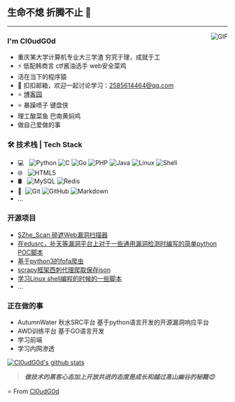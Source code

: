 ## 生命不熄 折腾不止 👋
---
<img align="right" alt="GIF" src="https://raw.githubusercontent.com/JoeyBling/JoeyBling/master/pic/pusheencode.gif" />

### I'm Cl0udG0d 

- 重庆某大学计算机专业大三学渣 穷究于理，成就于工
- ⚡ 低配韩商言 ctf酱油选手 web安全菜鸡
- 活在当下的程序猿
- 💬 扣扣邮箱，欢迎一起讨论学习：[2585614464@qq.com](mailto:2585614464@qq.com)
- ⭐ [博客园](https://www.cnblogs.com/Cl0ud/)
- ⭐ 暴躁喷子 键盘侠
- 理工酸菜鱼 巴南黄焖鸡
- 做自己爱做的事


### 🛠 技术栈 | Tech Stack

- 💻 &#160; ![Python](https://img.shields.io/badge/python-3-blue)
![C](https://img.shields.io/badge/C-%E8%AF%AD%E8%A8%80-red)
![Go](https://img.shields.io/badge/Go-Lang-green)
![PHP](https://img.shields.io/badge/PHP-5-brightgreen)
![Java](https://img.shields.io/badge/-Java-333333?style=flat&logo=Java&logoColor=007396)
![Linux](https://img.shields.io/badge/-Linux-333333?style=flat&logo=Linux&logoColor=FCC624)
![Shell](https://img.shields.io/badge/Bash-Shell-lightgrey)
- 🌐 &#160; ![HTML5](https://img.shields.io/badge/-HTML5-333333?style=flat&logo=HTML5)
- 🛢 &#160; ![MySQL](https://img.shields.io/badge/-MySQL-333333?style=flat&logo=mysql)
![Redis](https://img.shields.io/badge/Redis-3-red)
- 🔧 &#160;![Git](https://img.shields.io/badge/-Git-333333?style=flat&logo=git)
![GitHub](https://img.shields.io/badge/-GitHub-333333?style=flat&logo=github)
![Markdown](https://img.shields.io/badge/-Markdown-333333?style=flat&logo=markdown)
- ...

### 开源项目
- [SZhe_Scan 碎遮Web漏洞扫描器](https://github.com/Cl0udG0d/SZhe_Scan)
- [在edusrc，补天等漏洞平台上对于一些通用漏洞检测时编写的简单python POC脚本](https://github.com/Cl0udG0d/edusrc_POC)
- [基于python3的fofa爬虫](https://github.com/Cl0udG0d/Fofa-script)
- [scrapy框架西刺代理爬取保存json](https://github.com/Cl0udG0d/proxy_pool)
- [学习Linux shell编程的时候的一些脚本](https://github.com/Cl0udG0d/Shell-script)
- ...

### 正在做的事
- AutumnWater 秋水SRC平台 基于python语言开发的开源漏洞响应平台
- AWD训练平台 基于GO语言开发
- 学习前端
- 学习内网渗透

[![Cl0udG0d's github stats](https://github-readme-stats.vercel.app/api?username=Cl0udG0d&show_icons=true&theme=dark)](https://github.com/anuraghazra/github-readme-stats)

> ***做技术的黑客心态加上开放共进的态度是成长和越过高山幽谷的秘籍😊***


⭐️ From [Cl0udG0d](https://github.com/Cl0udG0d)
